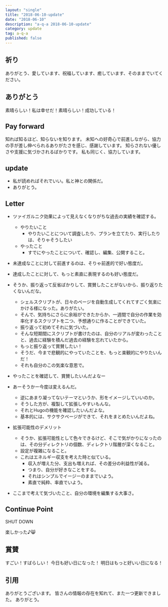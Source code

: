 ```yaml
---
layout: "single"
title: "2018-06-10-update"
date: "2018-06-10"
description: "a-q-a 2018-06-10-update"
category: update
tag: a-q-a
published: false
---
```

## 祈り
ありがとう、愛しています、祝福しています、癒しています、そのままでいてください。

## ありがとう
素晴らしい！私は幸せだ！素晴らしい！成功している！

## Pay forward
知れば知るほど、知らないを知ります。
未知への好奇心で前進しながら、協力の手が差し伸べられるありがたさを感じ、感謝しています。
知らされない優しさや支援に気づかされるばかりです。
私も同じく、協力しています。

## update
- 私が読めればそれでいい。私と神との関係だ。
- ありがとう。

## Letter
- ツァイガルニク効果によって見えなくなりがちな過去の実績を確認する。
  - やりたいこと
    - やりたいことについて調査したり、プランを立てたり、実行したりは、そりゃそうしたい
  - やったこと
    - すでにやったことについて、確認し、編集、公開すること。
- 未達成なことに対して前進するのは、そりゃ前進的で好い態度だ。
- 達成したことに対して、もっと素直に表現するのも好い態度だ。

- そうか、振り返って反省ばかりして、賞賛したことがないから、振り返りたくないんだな。
  - シェルスクリプトが、日々のページを自動生成してくれてすごく気楽にかける様になった。ありがたい。
  - そんで、気持ちにさらに余裕ができたからか、一週間で自分の作業を効率化するスクリプトを二つ、予想通りに作ることができていた。
  - 振り返って初めてそれに気づいた。
  - そんな短期間にスクリプトが書けたのは、自分のリアルが変わったことと、過去に経験を積んだ過去の経験を忘れていたから。
  - もっと振り返って賞賛したい！
  - そうだ、今まで悲観的にやっていたことを、もっと楽観的にやりたいんだ！
  - それも自分のこの気楽な意思で。
- やったことを確認して、賞賛したいんだよなー
- あーそうかー今度は変えるんだ。
  - 逆にあまり凝ってないテーマというか、形をイメージしていいのか。
  - そうした方が、複製して拡張しやすいもんな。
  - それとHugoの機能を確認したいんだよな。
  - 基本的には、サクサクページができて、それをまとめたいんだよね。
- 拡張可能性のデメリット
  - そうか、拡張可能性として色々できるけど、そこで気がかりになったのは、その分ディレクトリの個数、ディレクトリ階層が深くなること。
  - 設定が複雑になること。
  - これはエネルギー収支を考えた時と似ている。
    - 収入が増えた分、支出も増えれば、その差分の利益性が減る。
    - つまり、自分が好きなことをする。
    - それはシンプルでイージーのままでいよう。
    - 素直で純粋、率直でいよう。
- ここまで考えて気づいたこと、自分の環境を編集する大事さ。
## Continue Point

SHUT DOWN

楽しかった♪:smile_cat:
## 賞賛
すごい！すばらしい！
今日も好い日になった！
明日はもっと好いい日になる！

## 引用
ありがとうございます。
皆さんの情報の存在を知れて、また一つ更新できました。
ありがとう。
